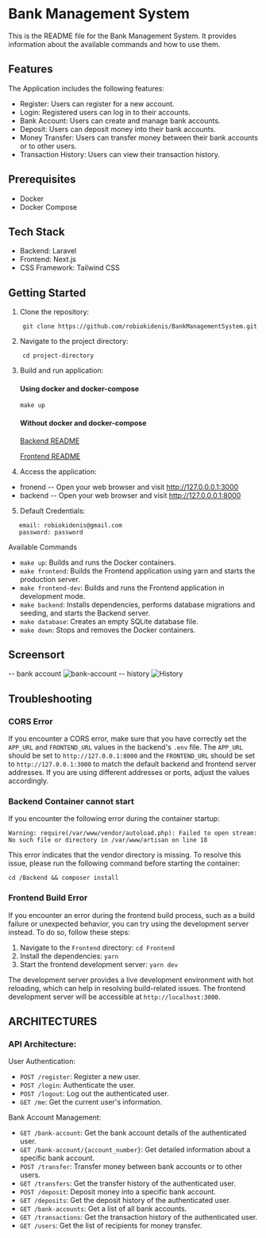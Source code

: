 # Bank Management System

This is the README file for the Bank Management System. It provides information about the available commands and how to use them.


## Features
The Application includes the following features:

- Register: Users can register for a new account.
- Login: Registered users can log in to their accounts.
- Bank Account: Users can create and manage bank accounts.
- Deposit: Users can deposit money into their bank accounts.
- Money Transfer: Users can transfer money between their bank accounts or to other users.
- Transaction History: Users can view their transaction history.

## Prerequisites

- Docker
- Docker Compose

## Tech Stack

- Backend: Laravel
- Frontend: Next.js
- CSS Framework: Tailwind CSS

## Getting Started

1. Clone the repository:

```shell
    git clone https://github.com/robiokidenis/BankManagementSystem.git
 ```

2. Navigate to the project directory:
```shell
    cd project-directory
```

3. Build and run application:
   #### Using docker and docker-compose
   ```
   make up
   ```
   #### Without docker and docker-compose
   [Backend README](./Backend/README.md)

   [Frontend README](./Frontend/README.md)

    
4. Access the application:
  
 - fronend
    -- Open your web browser and visit http://127.0.0.0.1:3000
 - backend
    -- Open your web browser and visit http://127.0.0.0.1:8000
    
5. Default Credentials:
  ```
     email: robiokidenis@gmail.com
     password: password
   ```


Available Commands

- `make up`: Builds and runs the Docker containers.
- `make frontend`: Builds the Frontend application using yarn and starts the production server.
- `make frontend-dev`: Builds and runs the Frontend application in development mode.
- `make backend`: Installs dependencies, performs database migrations and seeding, and starts the Backend server.
- `make database`: Creates an empty SQLite database file.
- `make down`: Stops and removes the Docker containers.


## Screensort

 
 -- bank account
    ![bank-account](https://github.com/robiokidenis/BankManagementSystem/blob/master/screenshots/bank-account.png)
 -- history
    ![History](https://github.com/robiokidenis/BankManagementSystem/blob/master/screenshots/history.png)
   


## Troubleshooting

### CORS Error
If you encounter a CORS error, make sure that you have correctly set the `APP_URL` and `FRONTEND_URL` values in the backend's `.env` file. The `APP_URL` should be set to `http://127.0.0.1:8000` and the `FRONTEND_URL` should be set to `http://127.0.0.1:3000` to match the default backend and frontend server addresses. If you are using different addresses or ports, adjust the values accordingly.

### Backend Container cannot start
   If you encounter the following error during the container startup: 
   
   ``` 
   Warning: require(/var/www/vendor/autoload.php): Failed to open stream: No such file or directory in /var/www/artisan on line 18
   ```
   
   This error indicates that the vendor directory is missing. To resolve this issue, please run the following command before starting the container:
   
   
   ```sheel
   cd /Backend && composer install
   ```

### Frontend Build Error

If you encounter an error during the frontend build process, such as a build failure or unexpected behavior, you can try using the development server instead. To do so, follow these steps:

1. Navigate to the `Frontend` directory: `cd Frontend`
2. Install the dependencies: `yarn`
3. Start the frontend development server: `yarn dev`

The development server provides a live development environment with hot reloading, which can help in resolving build-related issues. The frontend development server will be accessible at `http://localhost:3000`.


## ARCHITECTURES

### API Architecture:
User Authentication:

- `POST /register`: Register a new user.
- `POST /login`: Authenticate the user.
- `POST /logout`: Log out the authenticated user.
- `GET /me`: Get the current user's information.

Bank Account Management:

- `GET /bank-account`: Get the bank account details of the authenticated user.
- `GET /bank-account/{account_number}`: Get detailed information about a specific bank account.
- `POST /transfer`: Transfer money between bank accounts or to other users.
- `GET /transfers`: Get the transfer history of the authenticated user.
- `POST /deposit`: Deposit money into a specific bank account.
- `GET /deposits`: Get the deposit history of the authenticated user.
- `GET /bank-accounts`: Get a list of all bank accounts.
- `GET /transactions`: Get the transaction history of the authenticated user.
- `GET /users`: Get the list of recipients for money transfer.
